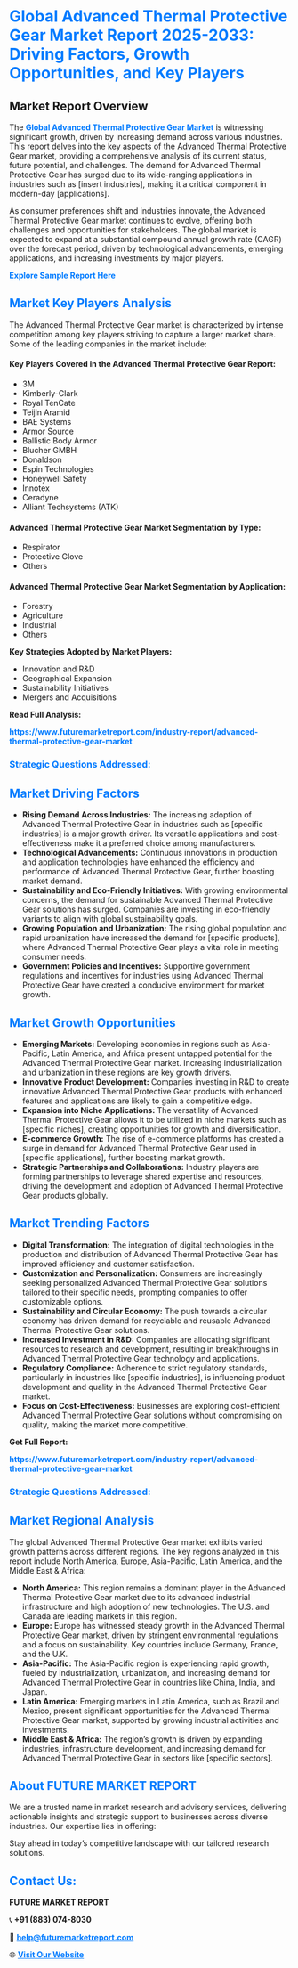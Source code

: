 <h1 style="color: #007BFF;">Global Advanced Thermal Protective Gear Market Report 2025-2033: Driving Factors, Growth Opportunities, and Key Players</h1>

<section id="overview">
<h2>Market Report Overview</h2>
<p>The <a href="https://www.futuremarketreport.com/industry-report/advanced-thermal-protective-gear-market" style="color: #007BFF; text-decoration: none;"><strong>Global Advanced Thermal Protective Gear Market</strong></a> is witnessing significant growth, driven by increasing demand across various industries. This report delves into the key aspects of the Advanced Thermal Protective Gear market, providing a comprehensive analysis of its current status, future potential, and challenges. The demand for Advanced Thermal Protective Gear has surged due to its wide-ranging applications in industries such as [insert industries], making it a critical component in modern-day [applications].</p>
<p>As consumer preferences shift and industries innovate, the Advanced Thermal Protective Gear market continues to evolve, offering both challenges and opportunities for stakeholders. The global market is expected to expand at a substantial compound annual growth rate (CAGR) over the forecast period, driven by technological advancements, emerging applications, and increasing investments by major players.</p>
</section>

<section id="overview">
<p><a href="https://www.futuremarketreport.com/request-sample/reportId=54142" style="color: #007BFF; text-decoration: none;"><strong>Explore Sample Report Here</strong></a></p>
</section>

<section id="key-players">
<h2 style="color: #007BFF;">Market Key Players Analysis</h2>
<p>The Advanced Thermal Protective Gear market is characterized by intense competition among key players striving to capture a larger market share. Some of the leading companies in the market include:</p>
<h4>Key Players Covered in the Advanced Thermal Protective Gear Report:</h4>
<ul><li>3M</li><li>Kimberly-Clark</li><li>Royal TenCate</li><li>Teijin Aramid</li><li>BAE Systems</li><li>Armor Source</li><li>Ballistic Body Armor</li><li>Blucher GMBH</li><li>Donaldson</li><li>Espin Technologies</li><li>Honeywell Safety</li><li>Innotex</li><li>Ceradyne</li><li>Alliant Techsystems (ATK)</li></ul>
<h4>Advanced Thermal Protective Gear Market Segmentation by Type:</h4>
<ul><li>Respirator</li><li>Protective Glove</li><li>Others</li></ul>

<h4>Advanced Thermal Protective Gear Market Segmentation by Application:</h4>
<ul><li>Forestry</li><li>Agriculture</li><li>Industrial</li><li>Others</li></ul>
<p><strong>Key Strategies Adopted by Market Players:</strong></p>
<ul>
<li>Innovation and R&D</li>
<li>Geographical Expansion</li>
<li>Sustainability Initiatives</li>
<li>Mergers and Acquisitions</li>
</ul>
</section>

<section>
<p><strong>Read Full Analysis: </strong></p><a href="https://www.futuremarketreport.com/industry-report/advanced-thermal-protective-gear-market" style="color: #007BFF; text-decoration: none;"><strong>https://www.futuremarketreport.com/industry-report/advanced-thermal-protective-gear-market</strong></a>
<h3 style="color: #007BFF;">Strategic Questions Addressed:</h3>
</section>

<section id="driving-factors">
<h2 style="color: #007BFF;">Market Driving Factors</h2>
<ul>
<li><strong>Rising Demand Across Industries:</strong> The increasing adoption of Advanced Thermal Protective Gear in industries such as [specific industries] is a major growth driver. Its versatile applications and cost-effectiveness make it a preferred choice among manufacturers.</li>
<li><strong>Technological Advancements:</strong> Continuous innovations in production and application technologies have enhanced the efficiency and performance of Advanced Thermal Protective Gear, further boosting market demand.</li>
<li><strong>Sustainability and Eco-Friendly Initiatives:</strong> With growing environmental concerns, the demand for sustainable Advanced Thermal Protective Gear solutions has surged. Companies are investing in eco-friendly variants to align with global sustainability goals.</li>
<li><strong>Growing Population and Urbanization:</strong> The rising global population and rapid urbanization have increased the demand for [specific products], where Advanced Thermal Protective Gear plays a vital role in meeting consumer needs.</li>
<li><strong>Government Policies and Incentives:</strong> Supportive government regulations and incentives for industries using Advanced Thermal Protective Gear have created a conducive environment for market growth.</li>
</ul>
</section>

<section id="growth-opportunities">
<h2 style="color: #007BFF;">Market Growth Opportunities</h2>
<ul>
<li><strong>Emerging Markets:</strong> Developing economies in regions such as Asia-Pacific, Latin America, and Africa present untapped potential for the Advanced Thermal Protective Gear market. Increasing industrialization and urbanization in these regions are key growth drivers.</li>
<li><strong>Innovative Product Development:</strong> Companies investing in R&D to create innovative Advanced Thermal Protective Gear products with enhanced features and applications are likely to gain a competitive edge.</li>
<li><strong>Expansion into Niche Applications:</strong> The versatility of Advanced Thermal Protective Gear allows it to be utilized in niche markets such as [specific niches], creating opportunities for growth and diversification.</li>
<li><strong>E-commerce Growth:</strong> The rise of e-commerce platforms has created a surge in demand for Advanced Thermal Protective Gear used in [specific applications], further boosting market growth.</li>
<li><strong>Strategic Partnerships and Collaborations:</strong> Industry players are forming partnerships to leverage shared expertise and resources, driving the development and adoption of Advanced Thermal Protective Gear products globally.</li>
</ul>
</section>

<section id="trending-factors">
<h2 style="color: #007BFF;">Market Trending Factors</h2>
<ul>
<li><strong>Digital Transformation:</strong> The integration of digital technologies in the production and distribution of Advanced Thermal Protective Gear has improved efficiency and customer satisfaction.</li>
<li><strong>Customization and Personalization:</strong> Consumers are increasingly seeking personalized Advanced Thermal Protective Gear solutions tailored to their specific needs, prompting companies to offer customizable options.</li>
<li><strong>Sustainability and Circular Economy:</strong> The push towards a circular economy has driven demand for recyclable and reusable Advanced Thermal Protective Gear solutions.</li>
<li><strong>Increased Investment in R&D:</strong> Companies are allocating significant resources to research and development, resulting in breakthroughs in Advanced Thermal Protective Gear technology and applications.</li>
<li><strong>Regulatory Compliance:</strong> Adherence to strict regulatory standards, particularly in industries like [specific industries], is influencing product development and quality in the Advanced Thermal Protective Gear market.</li>
<li><strong>Focus on Cost-Effectiveness:</strong> Businesses are exploring cost-efficient Advanced Thermal Protective Gear solutions without compromising on quality, making the market more competitive.</li>
</ul>
</section>

<section>
<p><strong>Get Full Report: </strong></p><a href="https://www.futuremarketreport.com/industry-report/advanced-thermal-protective-gear-market" style="color: #007BFF; text-decoration: none;"><strong>https://www.futuremarketreport.com/industry-report/advanced-thermal-protective-gear-market</strong></a>
<h3 style="color: #007BFF;">Strategic Questions Addressed:</h3>
</section>


<section id="regional-analysis">
<h2 style="color: #007BFF;">Market Regional Analysis</h2>
<p>The global Advanced Thermal Protective Gear market exhibits varied growth patterns across different regions. The key regions analyzed in this report include North America, Europe, Asia-Pacific, Latin America, and the Middle East & Africa:</p>
<ul>
<li><strong>North America:</strong> This region remains a dominant player in the Advanced Thermal Protective Gear market due to its advanced industrial infrastructure and high adoption of new technologies. The U.S. and Canada are leading markets in this region.</li>
<li><strong>Europe:</strong> Europe has witnessed steady growth in the Advanced Thermal Protective Gear market, driven by stringent environmental regulations and a focus on sustainability. Key countries include Germany, France, and the U.K.</li>
<li><strong>Asia-Pacific:</strong> The Asia-Pacific region is experiencing rapid growth, fueled by industrialization, urbanization, and increasing demand for Advanced Thermal Protective Gear in countries like China, India, and Japan.</li>
<li><strong>Latin America:</strong> Emerging markets in Latin America, such as Brazil and Mexico, present significant opportunities for the Advanced Thermal Protective Gear market, supported by growing industrial activities and investments.</li>
<li><strong>Middle East & Africa:</strong> The region’s growth is driven by expanding industries, infrastructure development, and increasing demand for Advanced Thermal Protective Gear in sectors like [specific sectors].</li>
</ul>
</section>

<footer>
<h2 style="color: #007BFF;">About FUTURE MARKET REPORT</h2>
<p>We are a trusted name in market research and advisory services, delivering actionable insights and strategic support to businesses across diverse industries. Our expertise lies in offering:</p>

<p>Stay ahead in today’s competitive landscape with our tailored research solutions.</p>

<h2 style="color: #007BFF;">Contact Us:</h2>
<p><strong>FUTURE MARKET REPORT</strong></p>
<p>📞 <strong>+91 (883) 074-8030</strong></p>
<p>📧 <strong><a href="mailto:help@futuremarketreport.com" style="color: #007BFF;">help@futuremarketreport.com</a></strong></p>
<p>🌐 <strong><a href="https://www.futuremarketreport.com/" style="color: #007BFF;">Visit Our Website</a></strong></p>
</footer>